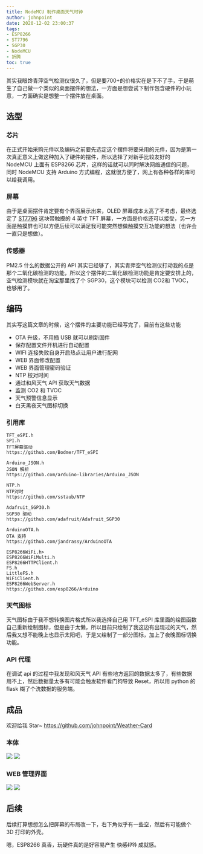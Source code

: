 ```yaml
---
title: NodeMCU 制作桌面天气时钟
author: johnpoint
date: 2020-12-02 23:00:37
tags:
- ESP8266
- ST7796
- SGP30
- NodeMCU
- 折腾
toc: true
---
```


其实我眼馋青萍空气检测仪很久了，但是要700+的价格实在是下不了手，于是萌生了自己做一个类似的桌面摆件的想法，一方面是想尝试下制作包含硬件的小玩意，一方面确实是想整一个摆件放在桌面。<!--more-->

## 选型

### 芯片

在正式开始采购元件以及编码之前要先选定这个摆件将要采用的元件，因为是第一次真正意义上做这种加入了硬件的摆件，所以选择了对新手比较友好的 NodeMCU 上面有 ESP8266 芯片，这样的话就可以同时解决网络通信的问题，同时 NodeMCU 支持 Arduino 方式编程，这就很方便了，网上有各种各样的库可以给我调用。

### 屏幕

由于是桌面摆件肯定要有个界面展示出来，OLED 屏幕成本太高了不考虑，最终选定了 [ST7796](http://www.lcdwiki.com/zh/4.0inch_SPI_Module_ST7796) 这块带触摸的 4 英寸 TFT 屏幕，一方面是价格还可以接受，另一方面是触摸屏也可以方便后续可以满足我可能突然想做触摸交互功能的想法（也许会一直只是想做）。

### 传感器

PM2.5 什么的数据公开的 API 其实已经够了，其实青萍空气检测仪打动我的点是那个二氧化碳检测的功能，所以这个摆件的二氧化碳检测功能是肯定要安排上的，空气检测模块就在淘宝那里找了个 SGP30，这个模块可以检测 CO2和 TVOC，也够用了。

## 编码

其实写这篇文章的时候，这个摆件的主要功能已经写完了，目前有这些功能

- OTA 升级，不用插 USB 就可以刷新固件
- 保存配置文件开机进行自动配置
- WIFI 连接失败自身开启热点让用户进行配网
- WEB 界面修改配置
- WEB 界面管理密码验证
- NTP 校对时间
- 通过和风天气 API 获取天气数据
- 监测 CO2 和 TVOC
- 天气预警信息显示
- 白天黑夜天气图标切换

### 引用库

```
TFT_eSPI.h 
SPI.h
TFT屏幕驱动 
https://github.com/Bodmer/TFT_eSPI

Arduino_JSON.h 
JSON 解析 
https://github.com/arduino-libraries/Arduino_JSON

NTP.h
NTP对时
https://github.com/sstaub/NTP

Adafruit_SGP30.h
SGP30 驱动
https://github.com/adafruit/Adafruit_SGP30

ArduinoOTA.h
OTA 支持
https://github.com/jandrassy/ArduinoOTA

ESP8266WiFi.h>
ESP8266WiFiMulti.h
ESP8266HTTPClient.h
FS.h
LittleFS.h
WiFiClient.h
ESP8266WebServer.h
https://github.com/esp8266/Arduino
```

### 天气图标

天气图标由于我不想转换图片格式所以我选择自己用 TFT_eSPI 库里面的绘图函数自己重新绘制图标，但是由于太懒，所以目前只绘制了我这边有出现过的天气，然后我又想不能晚上也显示太阳吧，于是又绘制了一部分图标，加上了夜晚图标切换功能。

### API 代理

在调试 api 的过程中我发现和风天气 API 有些地方返回的数据太多了，有些数据用不上，然后数据量太多有可能会触发软件看门狗导致 Reset，所以用 python 的 flask 糊了个洗数据的服务端。

## 成品

欢迎给我 Star~ https://github.com/johnpoint/Weather-Card

### 本体

![](https://cdn.lvcshu.info/img/20201202002.jpg)
![](https://cdn.lvcshu.info/img/20201202003.jpg)

### WEB 管理界面

![](https://cdn.lvcshu.info/img/20201202005.jpg)
![](https://cdn.lvcshu.info/img/20201202004.jpg)

## 后续

后续打算想想怎么把屏幕的布局改一下，右下角似乎有一些空，然后有可能做个 3D 打印的外壳。

嗯，ESP8266 真香，玩硬件真的是好容易产生 ~~快感(??)~~ 成就感。